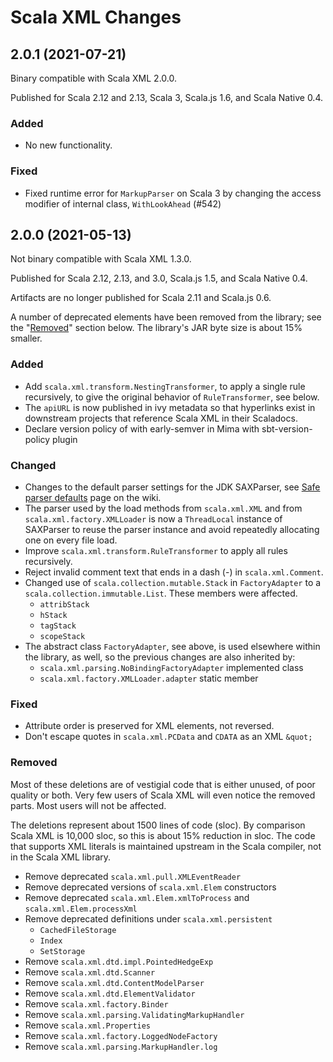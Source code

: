 # Scala XML Changes

## 2.0.1 (2021-07-21)

Binary compatible with Scala XML 2.0.0.

Published for Scala 2.12 and 2.13, Scala 3, Scala.js 1.6, and Scala
Native 0.4.

### Added

- No new functionality.

### Fixed

- Fixed runtime error for `MarkupParser` on Scala 3 by changing the
  access modifier of internal class, `WithLookAhead` (#542)

## 2.0.0 (2021-05-13)

Not binary compatible with Scala XML 1.3.0.

Published for Scala 2.12, 2.13, and 3.0, Scala.js 1.5,
and Scala Native 0.4.

Artifacts are no longer published for Scala 2.11 and Scala.js 0.6.

A number of deprecated elements have been removed from the library;
see the "[Removed](#Removed)" section below.  The library's JAR byte
size is about 15% smaller.

### Added

- Add `scala.xml.transform.NestingTransformer`, to apply a single rule
  recursively, to give the original behavior of `RuleTransformer`, see
  below.
- The `apiURL` is now published in ivy metadata so that hyperlinks
  exist in downstream projects that reference Scala XML in their
  Scaladocs.
- Declare version policy of with early-semver in Mima with
  sbt-version-policy plugin

### Changed

- Changes to the default parser settings for the JDK SAXParser, see
  [Safe parser defaults](https://github.com/scala/scala-xml/wiki/Safer-parser-defaults)
  page on the wiki.
- The parser used by the load methods from `scala.xml.XML` and from
  `scala.xml.factory.XMLLoader` is now a `ThreadLocal` instance of
  SAXParser to reuse the parser instance and avoid repeatedly
  allocating one on every file load.
- Improve `scala.xml.transform.RuleTransformer` to apply all rules recursively.
- Reject invalid comment text that ends in a dash (-) in `scala.xml.Comment`.
- Changed use of `scala.collection.mutable.Stack` in `FactoryAdapter` to a
  `scala.collection.immutable.List`.  These members were affected.
  - `attribStack`
  - `hStack`
  - `tagStack`
  - `scopeStack`
- The abstract class `FactoryAdapter`, see above, is used elsewhere
  within the library, as well, so the previous changes are also
  inherited by:
    - `scala.xml.parsing.NoBindingFactoryAdapter` implemented class
    - `scala.xml.factory.XMLLoader.adapter` static member

### Fixed

- Attribute order is preserved for XML elements, not reversed.
- Don't escape quotes in `scala.xml.PCData` and `CDATA` as an XML `&quot;`

### Removed

Most of these deletions are of vestigial code that is either unused,
of poor quality or both.  Very few users of Scala XML will even notice
the removed parts.  Most users will not be affected.

The deletions represent about 1500 lines of code (sloc).  By
comparison Scala XML is 10,000 sloc, so this is about 15% reduction in
sloc.  The code that supports XML literals is maintained upstream in
the Scala compiler, not in the Scala XML library.

- Remove deprecated `scala.xml.pull.XMLEventReader`
- Remove deprecated versions of `scala.xml.Elem` constructors
- Remove deprecated `scala.xml.Elem.xmlToProcess` and
  `scala.xml.Elem.processXml`
- Remove deprecated definitions under `scala.xml.persistent`
  - `CachedFileStorage`
  - `Index`
  - `SetStorage`
- Remove `scala.xml.dtd.impl.PointedHedgeExp`
- Remove `scala.xml.dtd.Scanner`
- Remove `scala.xml.dtd.ContentModelParser`
- Remove `scala.xml.dtd.ElementValidator`
- Remove `scala.xml.factory.Binder`
- Remove `scala.xml.parsing.ValidatingMarkupHandler`
- Remove `scala.xml.Properties`
- Remove `scala.xml.factory.LoggedNodeFactory`
- Remove `scala.xml.parsing.MarkupHandler.log`
